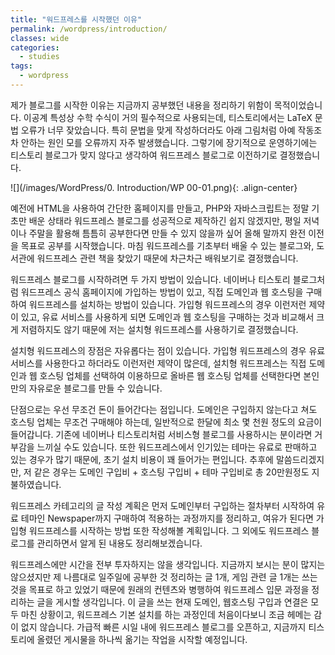 ```yaml
---
title: "워드프레스를 시작했던 이유"
permalink: /wordpress/introduction/
classes: wide
categories:
  - studies
tags:
  - wordpress
---
```


제가 블로그를 시작한 이유는 지금까지 공부했던 내용을 정리하기 위함이 목적이었습니다. 이공계 특성상 수학 수식이 거의 필수적으로 사용되는데, 티스토리에서는 LaTeX 문법 오류가 너무 잦았습니다. 특히 문법을 맞게 작성하더라도 아래 그림처럼 아예 작동조차 안하는 원인 모를 오류까지 자주 발생했습니다. 그렇기에 장기적으로 운영하기에는 티스토리 블로그가 맞지 않다고 생각하여 워드프레스 블로그로 이전하기로 결정했습니다.

![](/images/WordPress/0. Introduction/WP 00-01.png){: .align-center}

예전에 HTML을 사용하여 간단한 홈페이지를 만들고, PHP와 자바스크립트는 정말 기초만 배운 상태라 워드프레스 블로그를 성공적으로 제작하긴 쉽지 않겠지만, 평일 저녁이나 주말을 활용해 틈틈히 공부한다면 만들 수 있지 않을까 싶어 올해 말까지 완전 이전을 목표로 공부를 시작했습니다. 마침 워드프레스를 기초부터 배울 수 있는 블로그와, 도서관에 워드프레스 관련 책을 찾았기 때문에 차근차근 배워보기로 결정했습니다.

워드프레스 블로그를 시작하려면 두 가지 방법이 있습니다. 네이버나 티스토리 블로그처럼 워드프레스 공식 홈페이지에 가입하는 방법이 있고, 직접 도메인과 웹 호스팅을 구매하여 워드프레스를 설치하는 방법이 있습니다. 가입형 워드프레스의 경우 이런저런 제약이 있고, 유료 서비스를 사용하게 되면 도메인과 웹 호스팅을 구매하는 것과 비교해서 크게 저렴하지도 않기 때문에 저는 설치형 워드프레스를 사용하기로 결정했습니다.

설치형 워드프레스의 장점은 자유롭다는 점이 있습니다. 가입형 워드프레스의 경우 유료 서비스를 사용한다고 하더라도 이런저런 제약이 많은데, 설치형 워드프레스는 직접 도메인과 웹 호스팅 업체를 선택하여 이용하므로 올바른 웹 호스팅 업체를 선택한다면 본인만의 자유로운 블로그를 만들 수 있습니다.

단점으로는 우선 무조건 돈이 들어간다는 점입니다. 도메인은 구입하지 않는다고 쳐도 호스팅 업체는 무조건 구매해야 하는데, 일반적으로 한달에 최소 몇 천원 정도의 요금이 들어갑니다. 기존에 네이버나 티스토리처럼 서비스형 블로그를 사용하시는 분이라면 거부감을 느끼실 수도 있습니다. 또한 워드프레스에서 인기있는 테마는 유료로 판매하고 있는 경우가 많기 때문에, 초기 설치 비용이 꽤 들어가는 편입니다. 추후에 말씀드리겠지만, 저 같은 경우는 도메인 구입비 + 호스팅 구입비 + 테마 구입비로 총 20만원정도 지불하였습니다.

워드프레스 카테고리의 글 작성 계획은 먼저 도메인부터 구입하는 절차부터 시작하여 유료 테마인 Newspaper까지 구매하여 적용하는 과정까지를 정리하고, 여유가 된다면 가입형 워드프레스를 시작하는 방법 또한 작성해볼 계획입니다. 그 외에도 워드프레스 블로그를 관리하면서 알게 된 내용도 정리해보겠습니다.

워드프레스에만 시간을 전부 투자하지는 않을 생각입니다. 지금까지 보시는 분이 많지는 않으셨지만 제 나름대로 일주일에 공부한 것 정리하는 글 1개, 게임 관련 글 1개는 쓰는 것을 목표로 하고 있었기 때문에 원래의 컨텐츠와 병행하여 워드프레스 입문 과정을 정리하는 글을 게시할 생각입니다. 이 글을 쓰는 현재 도메인, 웹호스팅 구입과 연결은 모두 마친 상황이고, 워드프레스 기본 설치를 하는 과정인데 처음이다보니 조금 헤메는 감이 없지 않습니다. 가급적 빠른 시일 내에 워드프레스 블로그를 오픈하고, 지금까지 티스토리에 올렸던 게시물을 하나씩 옮기는 작업을 시작할 예정입니다.
